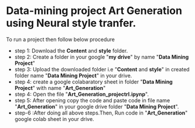 # Data-mining project Art Generation using Neural style tranfer.

To run a project then follow below procedure
* step 1: Download the **Content** and **style** folder.
* step 2: Create a folder in your google "**my drive**" by name "**Data Mining Project**"
* step 3: Upload the downloaded folder i.e "**Content** and **style**" in created folder name "**Data Mining Project**" in your drive.
* step 4: create a google colabaratory sheet in folder "**Data Mining Project**" with name "**Art_Generation**"
* step 4: Open the file "**Art_Generation_projectrl.ipynp**".
* step 5: After opening copy the code and paste code in file name "**Art_Generation**" in your google drive folder "**Data Mining Project**".
* step-6 :After doing all above steps.Then, Run code in "**Art_Generation**" google colab sheet in your drive.
